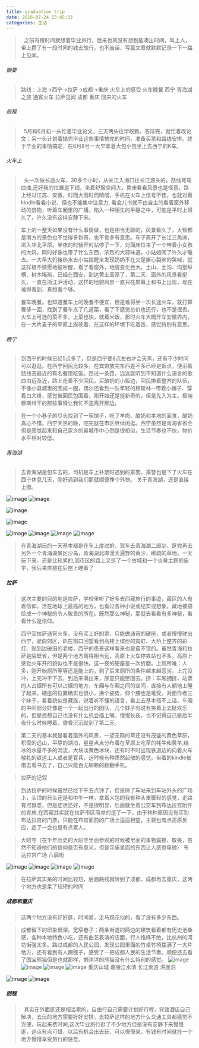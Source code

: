 ```yaml
---
title: graduation trip
date: 2016-07-24 13:45:33
categories: 生活
---
```


> &nbsp;&nbsp;之前有段时间就想着毕业旅行，后来也真没有想到能凑出时间，叫上人，带上攒了有一段时间的钱去旅行。也不废话，写篇文章就默默记录一下一路上见闻。

###### 摘要
> 路线：上海->西宁->拉萨->成都->重庆  火车上的感受 火车晚餐 西宁  青海湖之旅 通宵火车 拉萨见闻 成都 重庆 回来的火车

###### 启程
> &nbsp;&nbsp;5月和6月初一头忙着毕业论文，三天两头往学校跑，答辩完，就忙着改论文；另一头计划着搞完毕业这些事情搞完的时间，准备买票和路线安排。终于毕业的事情搞定，在6月8号一大早拿着大包小包坐上去西宁的K车。

###### 火车上
> &nbsp;&nbsp;头一次做长途火车，30多个小时，从长江入海口往长江源头的，路线弯弯曲曲,还好我的位置是下铺，坐着舒服空间大，靠床看看风景也是惬意。路上经过江苏、安徽，时而大雨时而晴朗，手机在火车上信号不佳，也就对着kindle看看小说，但也不能集中注意力, 看会儿书就不由自主的看着窗外移动的景物，听着车厢里的广播，陷入一种陌生的平静之中，可能是平时上班久了，许久没有这样安静下来。

> 车上的一整天如果没有什么事情做，也是相当无聊的，风景看久了，大致都是南方的景色也不觉得多新奇，也不觉多有意思。车子离开了长江三角洲，进入华北平原。半夜的时候开封站停了一下，对面床位来了一个带着小女孩的大妈，同时好像也带了什么东西，浓烈的大蒜味道，小姑娘闹了许久才睡去。一大早大妈接热水去小姑娘醒来发现奶奶不在又是撕心裂肺的哭喊，就这样极不情愿地被吵醒，看了看窗外，地貌变化巨大，土山、土沟、沟壑纵横、树木稀疏，已经在西安，到达黄土高原了，第二天，窗外的风景看挺久，一直在浙江沪活动，这样的地貌风景一直只在屏幕上和书上出现，现在难得看到，真想看个够。

> 餐车晚餐。也知道餐车上的晚餐不便宜，但是难得坐一次长途火车，就打算奢侈一回，找到了餐车点了几道菜，看了下感觉总价也还行，也不是很贵。火车上可选的菜不多，上菜也快，就着米饭，那时火车大概开车安徽界内，在一大片麦子的平原上疾驶着，在这样的环境下吃着饭，感觉特别有意思。


###### 西宁
> 到西宁的时候已经5点多了，但是西宁要8点左右才会天黑，还有不少时间可以逛逛。在西宁回民比较多，在宾馆放完东西差不多已经是饭点，便沿着路线去最近的有名餐馆吃饭。路过一条路，远远就听到不知道什么语言的歌曲由远及近，路上走着不少回民，买酸奶的小贩边，回民排着整齐的队伍，不像小县城里的围成一圈，偶尔还看到一队年轻的穆斯林--带着小帽子、穿着白大褂，感觉被回民包围着，刚开始还是挺新奇的，但是先入为主，极端穆斯林干的那些事情让我忙不迭离开那边。

> 在一个小巷子的尽头找到了一家馆子，吃了羊肉、酸奶和本地的面食，酸奶真心不错。西宁天黑的晚，吃完就在市区继续闲逛。西宁虽然是青海省省会但是感觉起来和自己家乡的县城市中心倒是很相似，生活节奏也不快，物价水平相对较低。

###### 青海湖
> 去青海湖是包车去的，司机是车上补票时遇到的乘警，乘警也是下了火车在西宁休息几天，刚好遇到我们那就顺便挣个外快。
关于青海湖，还是直接上图。

![image](http://ww3.sinaimg.cn/mw690/b359f54bgw1f64sahxvi1j21kw16okcq.jpg)
![image](http://ww4.sinaimg.cn/mw690/b359f54bgw1f64sagvu21j21kw16o7rf.jpg)

![image](http://ww1.sinaimg.cn/mw690/b359f54bgw1f64sadol7jj21kw16oh8g.jpg)

![image](http://ww1.sinaimg.cn/mw690/b359f54bgw1f64sabh0vzj21kw16oh6d.jpg)

![image](http://7xju1w.com1.z0.glb.clouddn.com/desert2.jpg)
![image](http://7xju1w.com1.z0.glb.clouddn.com/qinghai_boat.jpg)
![image](http://7xju1w.com1.z0.glb.clouddn.com/desert.jpg)
![image](http://7xju1w.com1.z0.glb.clouddn.com/qinghai.jpg)
>  在青海湖玩的一天基本都是在车上度过的，驾车去青海湖二郎剑，逛完再去另外一个青海湖景区沙岛，青海湖北岸漫天遍野的黄沙，稀疏的草地。一天玩下来，还是比较累的,回市区的路上又逛了一个古城和一个炎黄主题的庙宇，我后来直接在后座上睡着了

##### 拉萨
> 这次主要的目的地是拉萨，学校里听了好多去西藏旅行的事迹，藏区的人有着信仰，活在地球上最高的地方，也看过各种小说或纪实或想象，藏地被描绘成一个神秘的令人敬畏的所在。既然那么神秘，那就去看看有多神秘，看看什么是信仰。

> 西宁至拉萨通宵火车。没有买上好的票，只能做通宵的硬座，或者慢慢驶出西宁，驶向郊区，趴在窗口回望看到高楼上缤纷的霓虹、大桥上整齐的彩灯、贴到边破旧的老楼，西宁的夜景这样看来也是蛮不错的。虽然青海和拉萨是隔壁省，但是两个地方离得相当远，高原上火车停靠站也不多，高原上感觉火车开的貌似也不是很快。这一夜的硬座是一次折磨。上厕所难：人多，刚开始厕所等等还是能上的，到了后来厕所的条件越来越恶劣，上完没冲，上完冲不下去，到后来满出来，尿意只能憋回去。挤：车厢拥挤，站票的人占据所有可以占据的地方，车厢与车厢之间的空间，直接有人躺地上睡了起来，硬座的位置确实也很小，换个姿势，伸个腰也是难受。对面作者三个妹子，看着貌似是藏族，说着听不懂的语言，看上去基本搭不上话，车厢的中间部分好像是一个一起出行的团队，几个妹子有说有笑看上去挺欢乐的，但是想想自己也没有什么机会插上嘴。慢慢长夜，也不记得自己是后半夜什么时候睡着，昏昏沉沉就到了第二天。

> 第二天的基本就是看着窗外的风景，一望无际的草还没有茂盛的黄色草原，积雪的远山，平静的湖泊，星星点点分布着在草原上吃草的牦牛和黄羊,结冰的水量不多的河流，大块淡黄色冰块，还有时不时出现铁道边的向着火车敬礼的铁道工人或者是官兵，这时候有种肃然起敬的感觉。带着的kindle被借去看书去了，自己只能百无聊赖的翻翻手机。

> 拉萨的记叙

> 到达拉萨的时候虽然已经下午五点钟了，但是除了车站来到车站外头的广场上，头顶的日头还是和中午一样，拿着大包的我有种头重脚轻的感觉，走路有点飘忽，但是症状还好，不是很明显，后面就坐着公交车到布达拉宫附件的青旅,在西藏其实就在拉萨市区简单的逛了一下，由于种种原因没有买到布达拉宫的门票，只能在布宫面前的广场上遥遥相望，主要也有点高原反应，走了一会也是有点累人。

> 大昭寺（在千年历史的大昭寺里面参观的时候被里面的事物震撼、敬畏，虽然不知道他们的信仰是否有意义，但是寺庙里面的东西让人感觉卑微） 布达拉宫广场 八廓街

![image](http://7xju1w.com1.z0.glb.clouddn.com/lasa3.jpg)
![image](http://7xju1w.com1.z0.glb.clouddn.com/lasa.jpg)
![image](http://7xju1w.com1.z0.glb.clouddn.com/lasa2.jpg)
![image](http://7xju1w.com1.z0.glb.clouddn.com/lasa1.jpg)

> 在拉萨其实呆的时间比较短，后面路线就转到了成都，成都再去重庆，这两个地方也是呆了较短的时间


##### 成都和重庆
>  这两个地方没有好好逛，时间紧，走马观花似的，看了没有多少东西。

> 成都留下的印象很深。宽窄巷子：两条街道的两边的建筑看着都有历史沧桑感，各种本地特色小吃，还有曲艺表演的店面，行人络绎不绝，比杭州的河坊街强太多。路过成都的人民公园，发现公园里面的竹桌竹椅摆满了一大片地方，还有看到有人踢毽子，感受了一把成都人民的生活节奏。顺便还去看了国宝熊猫但是也就那样，懒洋洋的熊猫没有什么特别的感觉。
![image](http://7xju1w.com1.z0.glb.clouddn.com/chengdu1.jpg)
![image](http://7xju1w.com1.z0.glb.clouddn.com/chengdu2.jpg)
![image](http://7xju1w.com1.z0.glb.clouddn.com/chengdu3.jpg)
![image](http://7xju1w.com1.z0.glb.clouddn.com/chengdu4.jpg)
> 重庆山城
嘉陵江水清  长江索道 洪崖洞

![image](http://7xju1w.com1.z0.glb.clouddn.com/chongqing1.jpg)
![image](http://7xju1w.com1.z0.glb.clouddn.com/chongqing2.jpg)


##### 回程
> &nbsp;&nbsp;其实在外面逛还是相当累的，自由行自己需要计划好行程，宾馆酒店自己解决，去玩的地方需要好好安排，去拉萨这样的地方什么交通工具都感觉不方便，玩起来费时间,这次毕业旅行逛了不少地方但是没有安静下来慢慢逛，这点有点可惜，以后有机会出去玩，可以慢慢来，有钱有时间就在一个地方慢慢享受旅行的感觉。

